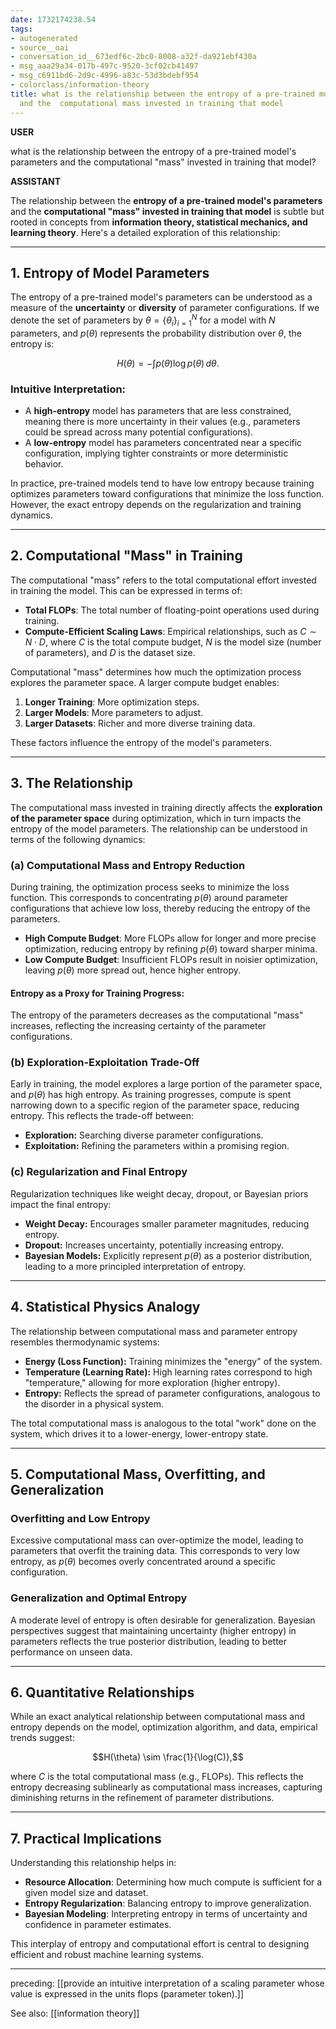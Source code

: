 ```yaml
---
date: 1732174238.54
tags:
- autogenerated
- source__oai
- conversation_id__673edf6c-2bc0-8008-a32f-da921ebf430a
- msg_aaa29a34-017b-497c-9520-3cf02cb41497
- msg_c6911bd6-2d9c-4996-a83c-53d3bdebf954
- colorclass/information-theory
title: what is the relationship between the entropy of a pre-trained model's parameters
  and the  computational mass invested in training that model
---
```


**USER**

what is the relationship between the entropy of a pre-trained model's parameters and the  computational "mass" invested in training that model?


**ASSISTANT**

The relationship between the **entropy of a pre-trained model's parameters** and the **computational "mass" invested in training that model** is subtle but rooted in concepts from **information theory, statistical mechanics, and learning theory**. Here's a detailed exploration of this relationship:

---

## **1. Entropy of Model Parameters**

The entropy of a pre-trained model's parameters can be understood as a measure of the **uncertainty** or **diversity** of parameter configurations. If we denote the set of parameters by $\theta = \{\theta_i\}_{i=1}^N$ for a model with $N$ parameters, and $p(\theta)$ represents the probability distribution over $\theta$, the entropy is:

$$H(\theta) = -\int p(\theta) \log p(\theta) \, d\theta.$$

### Intuitive Interpretation:
- A **high-entropy** model has parameters that are less constrained, meaning there is more uncertainty in their values (e.g., parameters could be spread across many potential configurations).
- A **low-entropy** model has parameters concentrated near a specific configuration, implying tighter constraints or more deterministic behavior.

In practice, pre-trained models tend to have low entropy because training optimizes parameters toward configurations that minimize the loss function. However, the exact entropy depends on the regularization and training dynamics.

---

## **2. Computational "Mass" in Training**

The computational "mass" refers to the total computational effort invested in training the model. This can be expressed in terms of:

- **Total FLOPs**: The total number of floating-point operations used during training.
- **Compute-Efficient Scaling Laws**: Empirical relationships, such as $C \sim N \cdot D$, where $C$ is the total compute budget, $N$ is the model size (number of parameters), and $D$ is the dataset size.

Computational "mass" determines how much the optimization process explores the parameter space. A larger compute budget enables:
1. **Longer Training**: More optimization steps.
2. **Larger Models**: More parameters to adjust.
3. **Larger Datasets**: Richer and more diverse training data.

These factors influence the entropy of the model's parameters.

---

## **3. The Relationship**

The computational mass invested in training directly affects the **exploration of the parameter space** during optimization, which in turn impacts the entropy of the model parameters. The relationship can be understood in terms of the following dynamics:

### **(a) Computational Mass and Entropy Reduction**

During training, the optimization process seeks to minimize the loss function. This corresponds to concentrating $p(\theta)$ around parameter configurations that achieve low loss, thereby reducing the entropy of the parameters. 

- **High Compute Budget**: More FLOPs allow for longer and more precise optimization, reducing entropy by refining $p(\theta)$ toward sharper minima.
- **Low Compute Budget**: Insufficient FLOPs result in noisier optimization, leaving $p(\theta)$ more spread out, hence higher entropy.

#### **Entropy as a Proxy for Training Progress:**
The entropy of the parameters decreases as the computational "mass" increases, reflecting the increasing certainty of the parameter configurations.

### **(b) Exploration-Exploitation Trade-Off**

Early in training, the model explores a large portion of the parameter space, and $p(\theta)$ has high entropy. As training progresses, compute is spent narrowing down to a specific region of the parameter space, reducing entropy. This reflects the trade-off between:
- **Exploration:** Searching diverse parameter configurations.
- **Exploitation:** Refining the parameters within a promising region.

### **(c) Regularization and Final Entropy**

Regularization techniques like weight decay, dropout, or Bayesian priors impact the final entropy:
- **Weight Decay:** Encourages smaller parameter magnitudes, reducing entropy.
- **Dropout:** Increases uncertainty, potentially increasing entropy.
- **Bayesian Models:** Explicitly represent $p(\theta)$ as a posterior distribution, leading to a more principled interpretation of entropy.

---

## **4. Statistical Physics Analogy**

The relationship between computational mass and parameter entropy resembles thermodynamic systems:

- **Energy (Loss Function):** Training minimizes the "energy" of the system.
- **Temperature (Learning Rate):** High learning rates correspond to high "temperature," allowing for more exploration (higher entropy).
- **Entropy:** Reflects the spread of parameter configurations, analogous to the disorder in a physical system.

The total computational mass is analogous to the total "work" done on the system, which drives it to a lower-energy, lower-entropy state.

---

## **5. Computational Mass, Overfitting, and Generalization**

### **Overfitting and Low Entropy**
Excessive computational mass can over-optimize the model, leading to parameters that overfit the training data. This corresponds to very low entropy, as $p(\theta)$ becomes overly concentrated around a specific configuration.

### **Generalization and Optimal Entropy**
A moderate level of entropy is often desirable for generalization. Bayesian perspectives suggest that maintaining uncertainty (higher entropy) in parameters reflects the true posterior distribution, leading to better performance on unseen data.

---

## **6. Quantitative Relationships**

While an exact analytical relationship between computational mass and entropy depends on the model, optimization algorithm, and data, empirical trends suggest:

$$H(\theta) \sim \frac{1}{\log(C)},$$

where $C$ is the total computational mass (e.g., FLOPs). This reflects the entropy decreasing sublinearly as computational mass increases, capturing diminishing returns in the refinement of parameter distributions.

---

## **7. Practical Implications**

Understanding this relationship helps in:
- **Resource Allocation**: Determining how much compute is sufficient for a given model size and dataset.
- **Entropy Regularization**: Balancing entropy to improve generalization.
- **Bayesian Modeling**: Interpreting entropy in terms of uncertainty and confidence in parameter estimates.

This interplay of entropy and computational effort is central to designing efficient and robust machine learning systems.


---

preceding: [[provide an intuitive interpretation of a scaling parameter whose value is expressed in the units  flops  (parameter  token).]]

See also: [[information theory]]